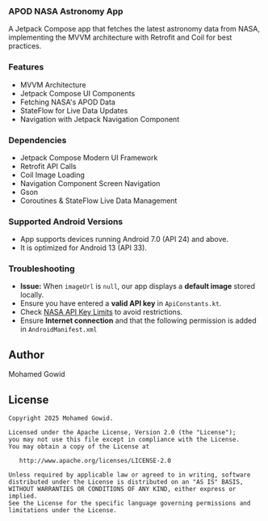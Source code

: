 ### APOD NASA Astronomy App

A Jetpack Compose app that fetches the latest astronomy data from NASA, implementing the MVVM architecture with Retrofit and Coil for best practices.

### Features
- MVVM Architecture
- Jetpack Compose UI Components
- Fetching NASA's APOD Data
- StateFlow for Live Data Updates
- Navigation with Jetpack Navigation Component

### Dependencies
- Jetpack Compose	Modern UI Framework
- Retrofit	API Calls
- Coil	Image Loading 
- Navigation Component	Screen Navigation
- Gson
- Coroutines & StateFlow	Live Data Management

### Supported Android Versions
- App supports devices running Android 7.0 (API 24) and above.
- It is optimized for Android 13 (API 33).

### Troubleshooting  
- **Issue:** When `imageUrl` is `null`, our app displays a **default image** stored locally.  
- Ensure you have entered a **valid API key** in `ApiConstants.kt`.  
- Check [NASA API Key Limits](https://api.nasa.gov/) to avoid restrictions.  
- Ensure **Internet connection** and that the following permission is added in `AndroidManifest.xml`

## Author
Mohamed Gowid

License
--------


    Copyright 2025 Mohamed Gowid.

    Licensed under the Apache License, Version 2.0 (the "License");
    you may not use this file except in compliance with the License.
    You may obtain a copy of the License at

       http://www.apache.org/licenses/LICENSE-2.0

    Unless required by applicable law or agreed to in writing, software
    distributed under the License is distributed on an "AS IS" BASIS,
    WITHOUT WARRANTIES OR CONDITIONS OF ANY KIND, either express or implied.
    See the License for the specific language governing permissions and
    limitations under the License.

